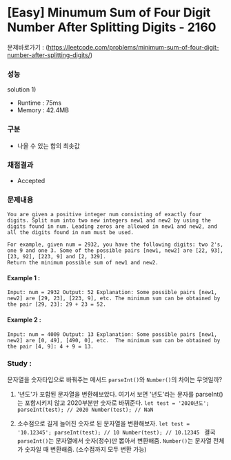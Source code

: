 # [Easy] Minumum Sum of Four Digit Number After Splitting Digits - 2160

문제바로가기 : (https://leetcode.com/problems/minimum-sum-of-four-digit-number-after-splitting-digits/)

### 성능

solution 1)

- Runtime : 75ms
- Memory : 42.4MB

### 구분

- 나올 수 있는 합의 최솟값

### 채점결과

- Accepted

### 문제내용

    You are given a positive integer num consisting of exactly four digits. Split num into two new integers new1 and new2 by using the digits found in num. Leading zeros are allowed in new1 and new2, and all the digits found in num must be used.

    For example, given num = 2932, you have the following digits: two 2's, one 9 and one 3. Some of the possible pairs [new1, new2] are [22, 93], [23, 92], [223, 9] and [2, 329].
    Return the minimum possible sum of new1 and new2.

#### Example 1 :

`Input: num = 2932
Output: 52
Explanation: Some possible pairs [new1, new2] are [29, 23], [223, 9], etc.
The minimum sum can be obtained by the pair [29, 23]: 29 + 23 = 52.`

#### Example 2 :

`Input: num = 4009
Output: 13
Explanation: Some possible pairs [new1, new2] are [0, 49], [490, 0], etc. 
The minimum sum can be obtained by the pair [4, 9]: 4 + 9 = 13.
`

### Study :

문자열을 숫자타입으로 바꿔주는 메서드 `parseInt()`와 `Number()`의 차이는 무엇일까?

1. '년도'가 포함된 문자열을 변환해보았다.
   여기서 보면 '년도'라는 문자를 parseInt()는 포함시키지 않고 2020부분만 숫자로 바꿔준다.
   `let test = '2020년도';
parseInt(test); // 2020
Number(test); // NaN
`

2. 소수점으로 길게 늘어진 숫자로 된 문자열을 변환해보자.
   `let test = '10.12345';
parseInt(test); // 10
Number(test); // 10.12345
`
   결국 `parseInt()`는 문자열에서 숫자(정수)만 뽑아서 변환해줌.
   `Number()`는 문자열 전체가 숫자일 때 변환해줌. (소수점까지 모두 변환 가능)
